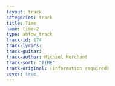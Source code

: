 ```yaml
---
layout: track
categories: track
title: Time
name: time-2
type: ahfow_track
track-id: 174
track-lyrics: 
track-guitar: 
track-author: Michael Merchant
track-sort: "TIME"
track-original: (information required)
cover: true
---
```

